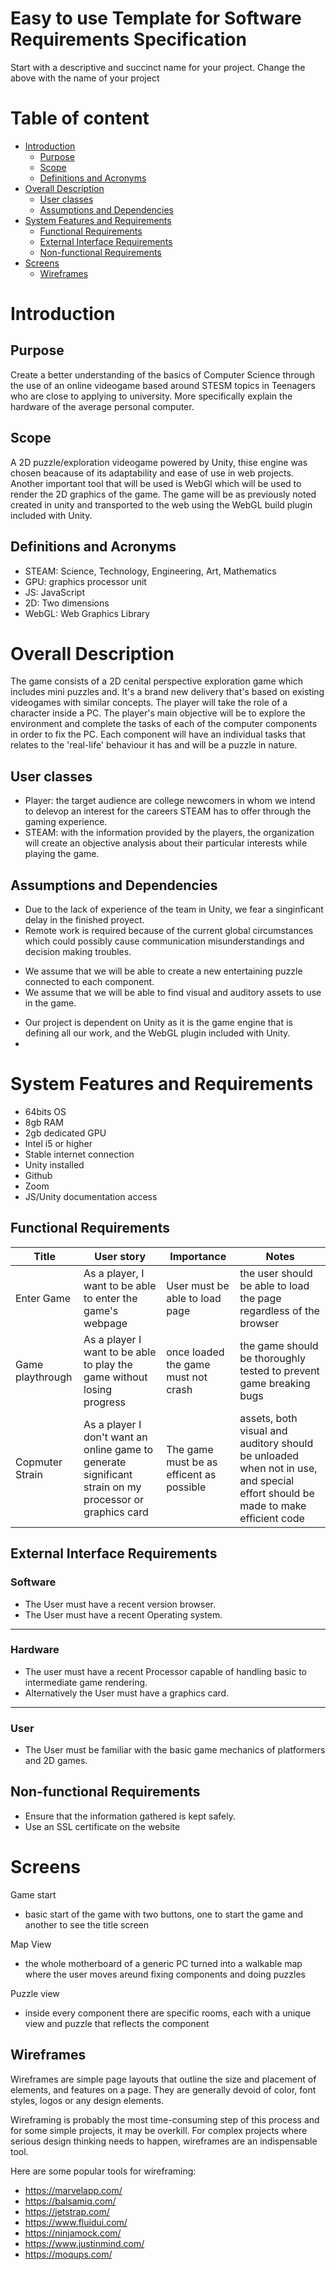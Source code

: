 # Easy to use Template for Software Requirements Specification
Start with a descriptive and succinct name for your project. Change the above with the name of your project

# Table of content

- [Introduction](#introduction)
    - [Purpose](#purpose)
    - [Scope](#scope)
    - [Definitions and Acronyms](#definitions-and-acronyms)
- [Overall Description](#overall-description)
    - [User classes](#user-classes)
    - [Assumptions and Dependencies](#assumptions-and-dependencies)
- [System Features and Requirements](#system-features-and-requirements)
    - [Functional Requirements](#functional-requirements)
    - [External Interface Requirements](#external-interface-requirements)
    - [Non-functional Requirements](#non-functional-requirements)
- [Screens](#screens)
    - [Wireframes](#wireframes)

<!-- _Table of content generated using VSCode plugin [Markdown TOC](https://marketplace.visualstudio.com/items?itemName=AlanWalk.markdown-toc)_ -->

# Introduction

## Purpose
Create a better understanding of the basics of Computer Science through the use of an online videogame based around STESM topics in Teenagers who are close to applying to university. More specifically explain the hardware of the average personal computer.

## Scope
A 2D puzzle/exploration videogame powered by Unity, thise engine was chosen beacause of its adaptability and ease of use in web projects. 
Another important tool that will be used is WebGl which will be used to render the 2D graphics of the game. 
The game will be as previously noted created in unity and transported to the web using the WebGL build plugin included with Unity.
<!--- Describe the software being specified. Include benefits, objectives, and goals. This should relate to overall business goals, especially if teams outside of development will have access to the SRS -->

## Definitions and Acronyms
- STEAM: Science, Technology, Engineering, Art, Mathematics
- GPU: graphics processor unit
- JS: JavaScript
- 2D: Two dimensions 
- WebGL: Web Graphics Library

<!--- Include any non-trivial definition or acronym used in the document. -->

# Overall Description
The game consists of a 2D cenital perspective exploration game which includes mini puzzles and. 
It's a brand new delivery that's based on existing videogames with similar concepts.
The player will take the role of a character inside a PC. The player's main objective will be to explore the environment and complete the tasks of each of the computer components in order to fix the PC. Each component will have an individual tasks that relates to the 'real-life' behaviour it has and will be a puzzle in nature.

## User classes
- Player: the target audience are college newcomers in whom we intend to delevop an interest for the careers STEAM has to offer through the gaming experience. 
- STEAM: with the information provided by the players, the organization will create an objective analysis about their particular interests while playing the game. 

## Assumptions and Dependencies
- Due to the lack of experience of the team in Unity, we fear a singinficant delay in the finished proyect.
- Remote work is required because of the current global circumstances which could possibly cause communication misunderstandings and decision making troubles.
<!--- There might be factors that impact your ability to fulfill the requirements outlined in this document. What are those factors? -->

<!--- Are there any assumptions you’re making that could turn out to be false? You should include those here, as well. -->
- We assume that we will be able to create a new entertaining puzzle connected to each component.
- We assume that we will be able to find visual and auditory assets to use in the game.
<!-- Finally, you should note if your project is dependent on any external factors. This might include software components you’re reusing from another project. -->
- Our project is dependent on Unity as it is the game engine that is defining all our work, and the WebGL plugin included with Unity.
- 
# System Features and Requirements
- 64bits OS
- 8gb RAM
- 2gb dedicated GPU
- Intel i5 or higher
- Stable internet connection
- Unity installed
- Github
- Zoom
- JS/Unity documentation access

## Functional Requirements 
<!--- The functional requirements describe the services and functions of a system. Functional requirements must be precise and unambiguous.-->

<!--- Include user stories, which are short descriptions of a feature, told from the perspective of one of your end user profiles. They are typically structured in the following fashion:-->

<!---  As a __[type of user]__, I want __[some goal]__ so that __[some reason]__.-->

<!--- You may want to use the following template table.-->
<!---  |_Short identifier_|_As a [type of user], I want [some goal] so that [some reason]_|_Must have_|_Write here any additional consideration_| -->
|Title|User story|Importance|Notes|
|---|---|---|---|
|Enter Game|As a player, I want to be able to enter the game's webpage|User must be able to load page|the user should be able to load the page regardless of the browser|
|Game playthrough|As a player I want to be able to play the game without losing progress|once loaded the game must not crash|the game should be thoroughly tested to prevent game breaking bugs|
|Copmuter Strain|As a player I don't want an online game to generate significant strain on my processor or graphics card|The game must be as efficent as possible|assets, both visual and auditory should be unloaded when not in use, and special effort should be made to make efficient code|

## External Interface Requirements
<!--- External interface requirements are types of functional requirements. They outline how your product will interface with other components or systems.-->

<!--- There are several types of interfaces you may have requirements for, including:-->
<!--- - User-->
<!--- - Hardware-->
<!--- - Software-->
<!--- - Communications-->
### Software
- The User must have a recent version browser.
- The User must have a recent Operating system.
---
### Hardware
- The user must have a recent Processor capable of handling basic to intermediate game rendering.
- Alternatively the User must have a graphics card.
---
### User
- The User must be familiar with the basic game mechanics of platformers and 2D games.

## Non-functional Requirements
<!--- Non-functional requirements are restrictions on the system or the development process. Non-functional requirements can be more critical than functional ones. If they are not met, the system is useless! -->
- Ensure that the information gathered is kept safely.
- Use an SSL certificate on the website

# Screens
<!--- Identifying the individual screens (for an app), or pages (for a website) are where a product’s shape starts to become clear. They are a distillation of the user stories into a set of distinct sections that satisfy the needs and behaviors identified so far. The process of outlining an application’s screens may also highlight any requirements or considerations that have been overlooked up to this point. -->

<!--- This has the dual purpose of both contributing to a more accurate vision of the product early on, and serving as a jumping-off point for the time when designers do get involved. -->

Game start
- basic start of the game with two buttons, one to start the game and another to see the title screen

Map View
- the whole motherboard of a generic PC turned into a walkable map where the user moves areund fixing components and doing puzzles

Puzzle view
- inside every component there are specific rooms, each with a unique view and puzzle that reflects the component

## Wireframes
Wireframes are simple page layouts that outline the size and placement of elements, and features on a page. They are generally devoid of color, font styles, logos or any design elements.

Wireframing is probably the most time-consuming step of this process and for some simple projects, it may be overkill. For complex projects where serious design thinking needs to happen, wireframes are an indispensable tool.

Here are some popular tools for wireframing:
- https://marvelapp.com/  
- https://balsamiq.com/ 
- https://jetstrap.com/ 
- https://www.fluidui.com/ 
- https://ninjamock.com/ 
- https://www.justinmind.com/ 
- https://moqups.com/
